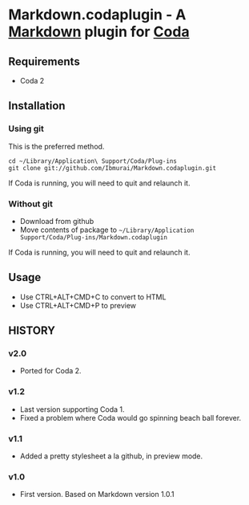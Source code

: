 Markdown.codaplugin - A [Markdown](http://daringfireball.net/projects/markdown) plugin for [Coda](http://www.panic.com/coda)
============================================================================================================================

Requirements
------------

 *  Coda 2

Installation
------------

### Using git

This is the preferred method.

    cd ~/Library/Application\ Support/Coda/Plug-ins
    git clone git://github.com/Ibmurai/Markdown.codaplugin.git

If Coda is running, you will need to quit and relaunch it.

### Without git

 *  Download from github
 *  Move contents of package to `~/Library/Application Support/Coda/Plug-ins/Markdown.codaplugin`

If Coda is running, you will need to quit and relaunch it.

Usage
-----

 *  Use CTRL+ALT+CMD+C to convert to HTML
 *  Use CTRL+ALT+CMD+P to preview

HISTORY
-------

### v2.0

 *  Ported for Coda 2.

### v1.2

 *  Last version supporting Coda 1.
 *  Fixed a problem where Coda would go spinning beach ball forever.

### v1.1

 *  Added a pretty stylesheet a la github, in preview mode.

### v1.0

 *  First version. Based on Markdown version 1.0.1
